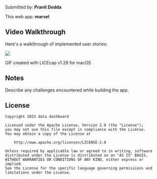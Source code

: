 
Submitted by: **Pranit Dodda**

This web app: **marvel**



## Video Walkthrough

Here's a walkthrough of implemented user stories:

![](https://github.com/doddapranit/data-dashboard/blob/main/data-dashboard/src/assets/dashboard2.gif)

GIF created with LICEcap v1.28 for macOS


## Notes

Describe any challenges encountered while building the app.

## License

    Copyright 2023 data dashboard

    Licensed under the Apache License, Version 2.0 (the "License");
    you may not use this file except in compliance with the License.
    You may obtain a copy of the License at

        http://www.apache.org/licenses/LICENSE-2.0

    Unless required by applicable law or agreed to in writing, software
    distributed under the License is distributed on an "AS IS" BASIS,
    WITHOUT WARRANTIES OR CONDITIONS OF ANY KIND, either express or implied.
    See the License for the specific language governing permissions and
    limitations under the License.
